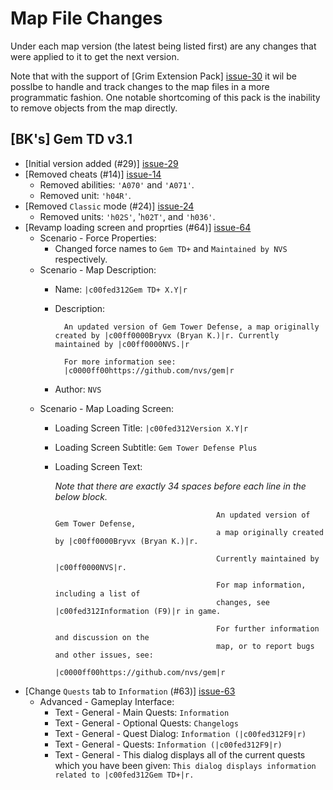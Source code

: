 # Map File Changes

Under each map version (the latest being listed first) are any changes that
were applied to it to get the next version.

Note that with the support of [Grim Extension Pack] [issue-30] it wil be
posslbe to handle and track changes to the map files in a more programmatic
fashion.  One notable shortcoming of this pack is the inability to remove
objects from the map directly.

## [BK's] Gem TD v3.1
- [Initial version added (#29)] [issue-29]
- [Removed cheats (#14)] [issue-14]
    * Removed abilities: `'A070'` and `'A071'`.
    * Removed unit: `'h04R'`.
- [Removed `Classic` mode (#24)] [issue-24]
    * Removed units: `'h02S'`, '`h02T'`, and `'h036'`.
- [Revamp loading screen and proprties (#64)] [issue-64]
    * Scenario - Force Properties:
        - Changed force names to `Gem TD+` and `Maintained by NVS`
          respectively.
    * Scenario - Map Description:
        - Name: `|c00fed312Gem TD+ X.Y|r`
        - Description:

                An updated version of Gem Tower Defense, a map originally created by |c00ff0000Bryvx (Bryan K.)|r. Currently maintained by |c00ff0000NVS.|r

                For more information see:
                |c0000ff00https://github.com/nvs/gem|r
        - Author: `NVS`
    * Scenario - Map Loading Screen:
        - Loading Screen Title: `|c00fed312Version X.Y|r`
        - Loading Screen Subtitle: `Gem Tower Defense Plus`
        - Loading Screen Text:

            _Note that there are exactly 34 spaces before each line in the
            below block._

                                                  An updated version of Gem Tower Defense,
                                                  a map originally created by |c00ff0000Bryvx (Bryan K.)|r.

                                                  Currently maintained by |c00ff0000NVS|r.

                                                  For map information, including a list of
                                                  changes, see |c00fed312Information (F9)|r in game.

                                                  For further information and discussion on the
                                                  map, or to report bugs and other issues, see:
                                                  |c0000ff00https://github.com/nvs/gem|r

- [Change `Quests` tab to `Information` (#63)] [issue-63]
    * Advanced - Gameplay Interface:
        - Text - General - Main Quests: `Information`
        - Text - General - Optional Quests: `Changelogs`
        - Text - General - Quest Dialog: `Information (|c00fed312F9|r)`
        - Text - General - Quests: `Information (|c00fed312F9|r)`
        - Text - General - This dialog displays all of the current quests
          which you have been given: `This dialog displays information related
          to |c00fed312Gem TD+|r.`

[issue-14]: https://github.com/nvs/gem/issues/14
[issue-24]: https://github.com/nvs/gem/issues/24
[issue-29]: https://github.com/nvs/gem/issues/29
[issue-30]: https://github.com/nvs/gem/issues/30
[issue-63]: https://github.com/nvs/gem/issues/63
[issue-64]: https://github.com/nvs/gem/issues/64
